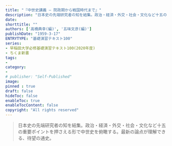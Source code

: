 ```yaml
---
title: "『中世史講義 ― 院政期から戦国時代まで』"
description: "日本史の先端研究者の知を結集。政治・経済・外交・社会・文化など十五の重要ポイントを押さえる形で中世史を俯瞰する。最新の論点が理解できる、待望の通史。"
date: 
shorttitle: ""
authors: ['高橋典幸(編)', '五味文彦(編)']
publishDate: "1959-3-17"
ENTRYTYPE: "基礎演習テキスト100"
series:
- 早稲田大学必修基礎演習テキスト100(2020年度)
- ちくま新書
tags: 
- 
category: 
- 
# publisher: "Self-Published"
image: 
pinned : true
draft: false
hideToc: false
enableToc: true
enableTocContent: false
copyright: "All rights reserved"
---
```


>日本史の先端研究者の知を結集。政治・経済・外交・社会・文化など十五の重要ポイントを押さえる形で中世史を俯瞰する。最新の論点が理解できる、待望の通史。